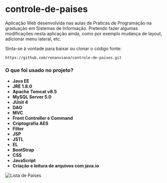 # controle-de-paises
Aplicação Web desenvolvida nas aulas de Praticas de Programação na graduação em Sistemas de Informação. Pretendo fazer algumas modificações nesta aplicação ainda, como por exemplo mudança de layout, adicionar menu lateral, etc.

Sinta-se à vontade para baixar ou clonar o código fonte:

    https://github.com/renanviana/controle-de-paises.git

### O que foi usado no projeto? ###

 - **Java EE**
 - **JRE 1.8.0**
 - **Apache Tomcat v8.5**
 - **MySQL Server 5.0**
 - **JUnit 4**
 - **DAO**
 - **MVC**
 - **Front Controller e Command**
 - **Criptografia AES**
 - **Filter**
 - **JSP**
 - **JSTL**
 - **EL**
 - **BootStrap**
 - **CSS**
 - **JavaScript**
 - **Criação e leitura de arquivos com java.io**

![Lista de Países](http://fs5.directupload.net/images/180930/uy8tolw4.png)
